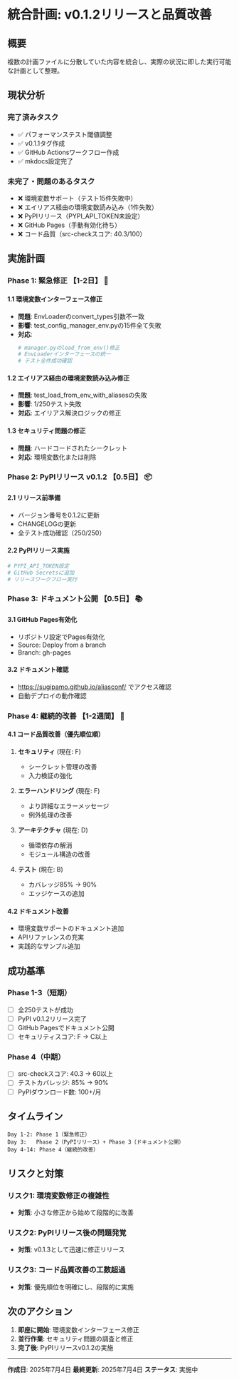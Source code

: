 # 統合計画: v0.1.2リリースと品質改善

## 概要
複数の計画ファイルに分散していた内容を統合し、実際の状況に即した実行可能な計画として整理。

## 現状分析

### 完了済みタスク
- ✅ パフォーマンステスト閾値調整
- ✅ v0.1.1タグ作成
- ✅ GitHub Actionsワークフロー作成
- ✅ mkdocs設定完了

### 未完了・問題のあるタスク
- ❌ 環境変数サポート（テスト15件失敗中）
- ❌ エイリアス経由の環境変数読み込み（1件失敗）
- ❌ PyPIリリース（PYPI_API_TOKEN未設定）
- ❌ GitHub Pages（手動有効化待ち）
- ❌ コード品質（src-checkスコア: 40.3/100）

## 実施計画

### Phase 1: 緊急修正 【1-2日】 🚨

#### 1.1 環境変数インターフェース修正
- **問題**: EnvLoaderのconvert_types引数不一致
- **影響**: test_config_manager_env.pyの15件全て失敗
- **対応**:
  ```python
  # manager.pyのload_from_env()修正
  # EnvLoaderインターフェースの統一
  # テスト全件成功確認
  ```

#### 1.2 エイリアス経由の環境変数読み込み修正
- **問題**: test_load_from_env_with_aliasesの失敗
- **影響**: 1/250テスト失敗
- **対応**: エイリアス解決ロジックの修正

#### 1.3 セキュリティ問題の修正
- **問題**: ハードコードされたシークレット
- **対応**: 環境変数化または削除

### Phase 2: PyPIリリース v0.1.2 【0.5日】 📦

#### 2.1 リリース前準備
- バージョン番号を0.1.2に更新
- CHANGELOGの更新
- 全テスト成功確認（250/250）

#### 2.2 PyPIリリース実施
```bash
# PYPI_API_TOKEN設定
# GitHub Secretsに追加
# リリースワークフロー実行
```

### Phase 3: ドキュメント公開 【0.5日】 📚

#### 3.1 GitHub Pages有効化
- リポジトリ設定でPages有効化
- Source: Deploy from a branch
- Branch: gh-pages

#### 3.2 ドキュメント確認
- https://sugipamo.github.io/aliasconf/ でアクセス確認
- 自動デプロイの動作確認

### Phase 4: 継続的改善 【1-2週間】 🔧

#### 4.1 コード品質改善（優先順位順）
1. **セキュリティ** (現在: F)
   - シークレット管理の改善
   - 入力検証の強化

2. **エラーハンドリング** (現在: F)
   - より詳細なエラーメッセージ
   - 例外処理の改善

3. **アーキテクチャ** (現在: D)
   - 循環依存の解消
   - モジュール構造の改善

4. **テスト** (現在: B)
   - カバレッジ85% → 90%
   - エッジケースの追加

#### 4.2 ドキュメント改善
- 環境変数サポートのドキュメント追加
- APIリファレンスの充実
- 実践的なサンプル追加

## 成功基準

### Phase 1-3（短期）
- [ ] 全250テストが成功
- [ ] PyPI v0.1.2リリース完了
- [ ] GitHub Pagesでドキュメント公開
- [ ] セキュリティスコア: F → C以上

### Phase 4（中期）
- [ ] src-checkスコア: 40.3 → 60以上
- [ ] テストカバレッジ: 85% → 90%
- [ ] PyPIダウンロード数: 100+/月

## タイムライン

```
Day 1-2: Phase 1（緊急修正）
Day 3:   Phase 2（PyPIリリース）+ Phase 3（ドキュメント公開）
Day 4-14: Phase 4（継続的改善）
```

## リスクと対策

### リスク1: 環境変数修正の複雑性
- **対策**: 小さな修正から始めて段階的に改善

### リスク2: PyPIリリース後の問題発覚
- **対策**: v0.1.3として迅速に修正リリース

### リスク3: コード品質改善の工数超過
- **対策**: 優先順位を明確にし、段階的に実施

## 次のアクション

1. **即座に開始**: 環境変数インターフェース修正
2. **並行作業**: セキュリティ問題の調査と修正
3. **完了後**: PyPIリリースv0.1.2の実施

---

**作成日**: 2025年7月4日
**最終更新**: 2025年7月4日
**ステータス**: 実施中